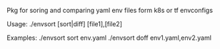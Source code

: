 Pkg for soring and comparing yaml env files form k8s or tf envconfigs

Usage:
    ./envsort [sort|diff] [file1],[file2]

Examples:
    ./envsort sort env.yaml
    ./envsort doff env1.yaml,env2.yaml